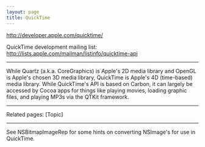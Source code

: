 ```yaml
---
layout: page
title: QuickTime
---
```




http://developer.apple.com/quicktime/

QuickTime development mailing list: http://lists.apple.com/mailman/listinfo/quicktime-api

----

While Quartz (a.k.a. CoreGraphics) is Apple's 2D media library and OpenGL is Apple's chosen 3D media library, QuickTime is Apple's 4D (time-based) media library. While QuickTime's API is based on Carbon, it can largely be accessed by Cocoa apps for things like playing movies, loading graphic files, and playing MP3s via the QTKit framework.

----

Related pages:
[Topic]

----

See NSBitmapImageRep for some hints on converting NSImage's for use in QuickTime.

